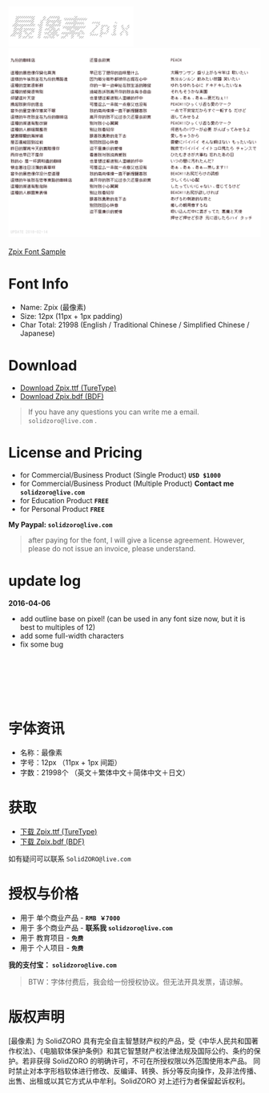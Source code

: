 <p>
  <img src="./assets/images/zpix_logo@2x.png?v=20190626" width="250" />
  <br>
  <img src="./assets/images/zpix_review@2x.png?v=20190626" width="800" />
  <br>
  <br>
   <a href="https://SolidZORO.github.io/zpix-pixel-font" target="_blank">Zpix Font Sample</a>
  <br>
</p>

Font Info
========

* Name: Zpix (最像素)
* Size: 12px (11px + 1px padding)
* Char Total: 21998 (English / Traditional Chinese / Simplified Chinese / Japanese)


Download
========

* [Download Zpix.ttf (TureType)](https://raw.githubusercontent.com/SolidZORO/zpix-pixel-font/master/dist/Zpix.ttf)
* [Download Zpix.bdf (BDF)](https://raw.githubusercontent.com/SolidZORO/zpix-pixel-font/master/src/Zpix.bdf)

> If you have any questions you can write me a email. `solidzoro@live.com` .


License and Pricing
========

* for Commercial/Business Product (Single Product) **`USD $1000`**
* for Commercial/Business Product (Multiple Product) **Contact me `solidzoro@live.com`**
* for Education Product **`FREE`**
* for Personal Product **`FREE`**

**My Paypal: `solidzoro@live.com`**

> after paying for the font, I will give a license agreement. However, please do not issue an invoice, please understand.


update log
========

**2016-04-06**
* add outline base on pixel! (can be used in any font size now, but it is best to multiples of 12)
* add some full-width characters
* fix some bug



<br>
<br>
<br>
<br>
<br>

字体资讯
========

* 名称：最像素
* 字号：12px （11px + 1px 间距）
* 字数：21998个 （英文＋繁体中文＋简体中文＋日文）



获取
========

* [下载 Zpix.ttf (TureType)](https://raw.githubusercontent.com/SolidZORO/zpix-pixel-font/master/dist/Zpix.ttf)
* [下载 Zpix.bdf (BDF)](https://raw.githubusercontent.com/SolidZORO/zpix-pixel-font/master/src/Zpix.bdf)


如有疑问可以联系 `SolidZORO@live.com`



授权与价格
========

* 用于 单个商业产品 - **`RMB ￥7000`**
* 用于 多个商业产品 -  **联系我 `solidzoro@live.com`**
* 用于 教育项目 - **`免费`**
* 用于 个人项目 - **`免费`**

**我的支付宝： `solidzoro@live.com`**

> BTW：字体付费后，我会给一份授权协议。但无法开具发票，请谅解。




版权声明
========

[最像素] 为 SolidZORO 具有完全自主智慧财产权的产品，受《中华人民共和国著作权法》、《电脑软体保护条例》和其它智慧财产权法律法规及国际公约、条约的保护。若非获得
SolidZORO 的明确许可，不可在所授权限以外范围使用本产品。 同时禁止对本字形档软体进行修改、反编译、转换、拆分等反向操作，及非法传播、出售、出租或以其它方式从中牟利。SolidZORO
对上述行为者保留起诉权利。









